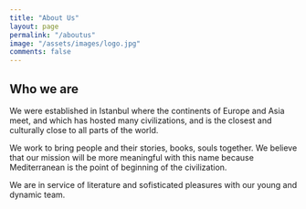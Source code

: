 ```yaml
---
title: "About Us"
layout: page
permalink: "/aboutus"
image: "/assets/images/logo.jpg"
comments: false
---
```


## Who we are

We were established in Istanbul where the continents of Europe and Asia meet, and which has hosted many civilizations, and is the closest and culturally close to all parts of the world.

We work to bring people and their stories, books, souls together.
We believe that our mission will be more meaningful with this name because Mediterranean is the point of beginning of the civilization. 

We are in service of literature and sofisticated pleasures with our young and dynamic team.



<style>
 footer {
    position: fixed !important;
    bottom: 0px !important;
    width: 100vw !important;
}
</style>